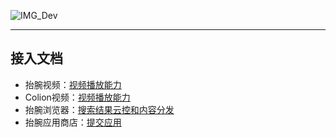 ![IMG_Dev](https://s2.loli.net/2022/08/16/DS1LWZoTU4kh8AM.png)

***

## 接入文档
* 抬腕视频：[视频播放能力](dev/media.md)
* Colion视频：[视频播放能力](dev/media.md)
* 抬腕浏览器：[搜索结果云控和内容分发](dev/browser.md)  
* 抬腕应用商店：[提交应用](dev/apps.md)
